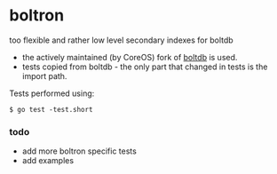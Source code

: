 # boltron
too flexible and rather low level secondary indexes for boltdb

* the actively maintained (by CoreOS) fork of [boltdb](https://github.com/coreos/bbolt) is used.
* tests copied from boltdb - the only part that changed in tests is the import path.

Tests performed using:

```
$ go test -test.short 
```

### todo
* add more boltron specific tests
* add examples
